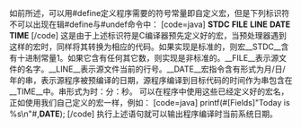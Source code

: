 如前所述，可以用#define定义程序需要的符号常量即自定义宏，但是下列标识符不可以出现在辑#define与#undef命令中：
[code=java]
__STDC__
__FILE__
__LINE__
__DATE__
__TIME__
[/code]
这是由于上述标识符是C编译器预先定义好的宏，当预处理器遇到这样的宏时，同样将其转换为相应的代码。如果实现是标准的，则宏__STDC__含有十进制常量1。如果它含有任何其它数，则实现是非标准的。__FILE__表示源文件的名字。__LINE__表示源文件当前的行号。__DATE__宏指令含有形式为月/日/年的串，表示源程序被预编译的日期，源程序编译到目标代码的时间作为串包含在__TIME__中。串形式为时：分：秒。
可以在程序中使用这些已经定义好的宏名，正如使用我们自己定义的宏一样，例如：
[code=java]
printf(#[Fields]"Today is %s\n"#,__DATE__);
[/code]
执行上述语句就可以输出程序编译时当前系统日期。